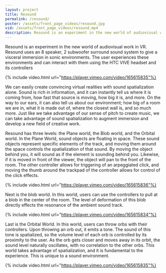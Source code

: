 ```yaml
---
layout: project
title: Resound
permalink: /resound/
poster: /assets/front_page_videos/resound.jpg
vid: /assets/front_page_videos/resound.mp4
description: Resound is an experiment in the new world of audiovisual work in VR.
---
```

Resound is an experiment in the new world of audiovisual work in VR. Resound uses an 8 speaker, 2 subwoofer surround sound system to give a visceral immersion in sonic environments. The user experiences these environments and can interact with them using the HTC VIVE headset and its controllers

{% include video.html url="https://player.vimeo.com/video/165615835"%}

We can easily create convincing virtual realities with sound spatialization alone. Sound is rich in information, and it can instantly tell us where it is coming from, how fast that source is moving, how big it is, and more. On the way to our ears, it can also tell us about our environment; how big of a room we are in, what it is made out of, where the closest wall is, and so much more. Just like we take advantage of our sense of pitch to create music, we can take advantage of sound spatialization to augment immersion and develop a new field of creative work.

Resound has three levels: the Plane world, the Blob world, and the Orbital world. In the Plane World, sound objects are floating in space. These sound objects represent specific elements of the track, and moving them around the space controls the spatialization of that sound. By moving the object behind you, it will sound as if the element is sounding behind you. Likewise, if it is moved in front of the viewer, the object will pan to the front of the room. The other controller allows for triggering of an arpeggiated click, and moving the thumb around the trackpad of the controller allows for control of the click effects.

{% include video.html url="https://player.vimeo.com/video/165615836"%}

Next is the blob world. In this world, users can use the controllers to pull at a blob in the center of the room. The level of deformation of this blob directly effects the resonance of the ambient sound track.

{% include video.html url="https://player.vimeo.com/video/165615834"%}

Last is the Orbital World. In this world, users can throw orbs with their controllers. Upon throwing an orb out, it emits a tone. The sound of this tone is spatialized, so the volume level of each orb is controlled by its proximity to the user. As the orb gets closer and moves away in its orbit, the sound level naturally oscillates, with no correlation to the other orbs. This world takes advantage of spatialization, and it is fundamental to the experience. This is unique to a sound environment.

{% include video.html url="https://player.vimeo.com/video/165615835"%}